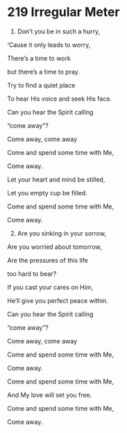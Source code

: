 # 219 Irregular Meter

1.  Don’t you be in such a hurry,

‘Cause it only leads to worry,

There’s a time to work

but there’s a time to pray.

Try to find a quiet place

To hear His voice and seek His face.

Can you hear the Spirit calling

“come away”?

Come away, come away

Come and spend some time with Me,

Come away.

Let your heart and mind be stilled,

Let you empty cup be filled.

Come and spend some time with Me,

Come away.

2.  Are you sinking in your sorrow,

Are you worried about tomorrow,

Are the pressures of this life

too hard to bear?

If you cast your cares on Him,

He’ll give you perfect peace within.

Can you hear the Spirit calling

“come away”?

Come away, come away

Come and spend some time with Me,

Come away.

Come and spend some time with Me,

And My love will set you free.

Come and spend some time with Me,

Come away.

